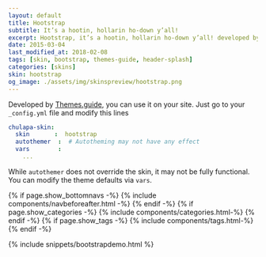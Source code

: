 ```yaml
---
layout: default
title: Hootstrap
subtitle: It’s a hootin, hollarin ho-down y’all!
excerpt: Hootstrap, it’s a hootin, hollarin ho-down y’all! developed by Themes.guide
date: 2015-03-04
last_modified_at: 2018-02-08
tags: [skin, bootstrap, themes-guide, header-splash]
categories: [skins]
skin: hootstrap 
og_image: ./assets/img/skinspreview/hootstrap.png
---
```



Developed by [Themes.guide](http://themes.guide/), you can use it on your site. Just go to your `_config.yml` file and modify this lines

```yaml
chulapa-skin: 
  skin       :  hootstrap 
  autothemer  :  # Autotheming may not have any effect
  vars        :    
    ...
```


While `autothemer` does not override the skin, it may not be fully functional. You can modify the theme defaults via `vars`.




{% if page.show_bottomnavs -%}
{% include components/navbeforeafter.html -%}
{% endif -%}
{% if page.show_categories -%}
{% include components/categories.html-%}
{% endif -%}
{% if page.show_tags -%}
{% include components/tags.html-%}
{% endif -%}


{% include snippets/bootstrapdemo.html  %}
